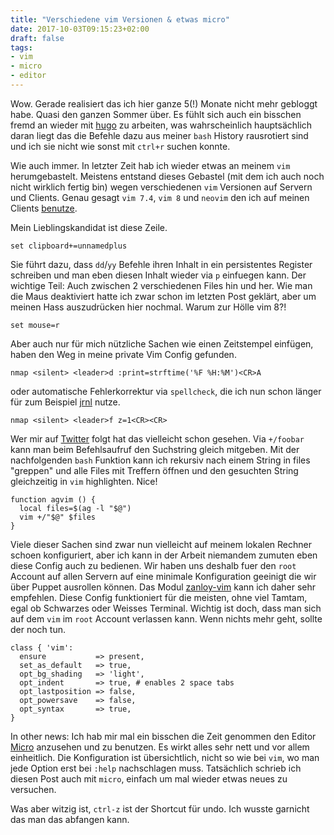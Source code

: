 ```yaml
---
title: "Verschiedene vim Versionen & etwas micro"
date: 2017-10-03T09:15:23+02:00
draft: false
tags:
- vim
- micro
- editor
---
```


Wow. Gerade realisiert das ich hier ganze 5(!) Monate nicht mehr gebloggt
habe. Quasi den ganzen Sommer über. Es fühlt sich auch ein bisschen fremd
an wieder mit [hugo](https://gohugo.io) zu arbeiten, was wahrscheinlich
hauptsächlich daran liegt das die Befehle dazu aus meiner `bash` History
rausrotiert sind und ich sie nicht wie sonst mit `ctrl+r` suchen konnte.

Wie auch immer. In letzter Zeit hab ich wieder etwas an meinem `vim` herumgebastelt.
Meistens entstand dieses Gebastel (mit dem ich auch noch nicht wirklich fertig bin)
wegen verschiedenen `vim` Versionen auf Servern und Clients. Genau gesagt `vim 7.4`,
`vim 8` und `neovim` den ich auf meinen Clients [benutze](https://noqqe.de/blog/2017/04/15/neovim/).

Mein Lieblingskandidat ist diese Zeile.

```
set clipboard+=unnamedplus
```

Sie führt dazu, dass `dd`/`yy` Befehle ihren Inhalt in ein persistentes
Register schreiben und man eben diesen Inhalt wieder via `p` einfuegen
kann. Der wichtige Teil: Auch zwischen 2 verschiedenen Files hin und her.
Wie man die Maus deaktiviert hatte ich zwar schon im letzten Post geklärt,
aber um meinen Hass auszudrücken hier nochmal. Warum zur Hölle vim 8?!

```
set mouse=r
```

Aber auch nur für mich nützliche Sachen wie einen Zeitstempel einfügen,
haben den Weg in meine private Vim Config gefunden.

```
nmap <silent> <leader>d :print=strftime('%F %H:%M')<CR>A
```

oder automatische Fehlerkorrektur via `spellcheck`, die ich nun schon
länger für zum Beispiel [jrnl](http://jrnl.sh) nutze.

```
nmap <silent> <leader>f z=1<CR><CR>
```

Wer mir auf [Twitter](https://twitter.com/noqqe) folgt hat das vielleicht
schon gesehen. Via `+/foobar` kann man beim Befehlsaufruf den Suchstring
gleich mitgeben. Mit der nachfolgenden `bash` Funktion kann ich rekursiv
nach einem String in files "greppen" und alle Files mit Treffern öffnen und
den gesuchten String gleichzeitig in `vim` highlighten. Nice!

```
function agvim () {
  local files=$(ag -l "$@")
  vim +/"$@" $files
}
```

Viele dieser Sachen sind zwar nun vielleicht auf meinem lokalen Rechner
schoen konfiguriert, aber ich kann in der Arbeit niemandem zumuten eben
diese Config auch zu bedienen. Wir haben uns deshalb fuer den `root`
Account auf allen Servern auf eine minimale Konfiguration geeinigt die wir
über Puppet ausrollen können. Das Modul
[zanloy-vim](https://forge.puppet.com/zanloy/vim/readme) kann ich daher
sehr empfehlen. Diese Config funktioniert für die meisten, ohne viel
Tamtam, egal ob Schwarzes oder Weisses Terminal. Wichtig ist doch, dass man
sich auf dem `vim` im `root` Account verlassen kann. Wenn nichts mehr geht,
sollte der noch tun.

``` puppet
class { 'vim':
  ensure           => present,
  set_as_default   => true,
  opt_bg_shading   => 'light',
  opt_indent       => true, # enables 2 space tabs
  opt_lastposition => false,
  opt_powersave    => false,
  opt_syntax       => true,
}
```

In other news: Ich hab mir mal ein bisschen die Zeit genommen den Editor
[Micro](https://micro-editor.github.io) anzusehen und zu benutzen. Es
wirkt alles sehr nett und vor allem einheitlich. Die Konfiguration ist
übersichtlich, nicht so wie bei `vim`, wo man jede Option erst bei `:help`
nachschlagen muss. Tatsächlich schrieb ich diesen Post auch mit `micro`,
einfach um mal wieder etwas neues zu versuchen.

Was aber witzig ist, `ctrl-z` ist der Shortcut für undo. Ich wusste garnicht
das man das abfangen kann.
